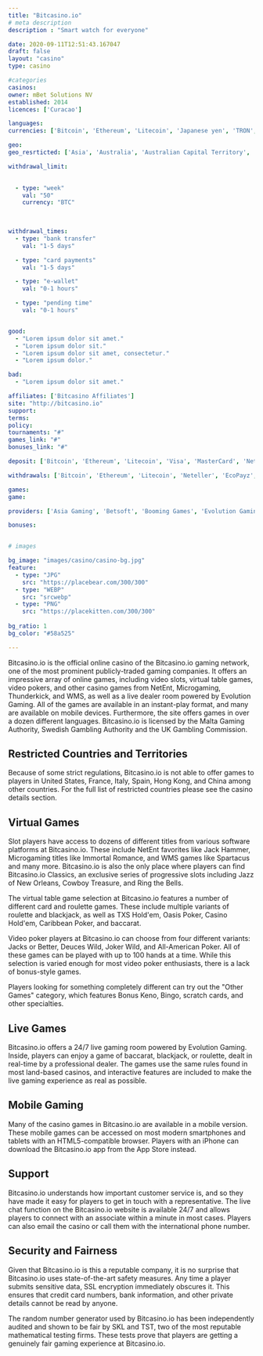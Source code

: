 ```yaml
---
title: "Bitcasino.io"
# meta description
description : "Smart watch for everyone"

date: 2020-09-11T12:51:43.167047
draft: false
layout: "casino" 
type: casino

#categories
casinos: 
owner: mBet Solutions NV
established: 2014
licences: ['Curacao']

languages: 
currencies: ['Bitcoin', 'Ethereum', 'Litecoin', 'Japanese yen', 'TRON', 'Ripple', 'Tether']

geo: 
geo_resrticted: ['Asia', 'Australia', 'Australian Capital Territory', 'New South Wales', 'Northern Territory', 'Queensland', 'South Australia', 'Tasmania', 'Victoria', 'Western Australia', 'Germany', 'Schleswig-Holstein', 'Italy', 'Netherlands', 'Puerto Rico', 'Spain', 'Sweden', 'Switzerland', 'United Kingdom', 'United States', 'Alabama', 'Alaska', 'American Samoa', 'Arizona', 'Arkansas', 'California', 'Colorado', 'Connecticut', 'Delaware', 'District of Columbia', 'Florida', 'Georgia(US)', 'Guam', 'Hawaii', 'Idaho', 'Illinois', 'Indiana', 'Iowa', 'Kansas', 'Kentucky', 'Louisiana', 'Maine', 'Maryland', 'Massachusetts', 'Michigan', 'Minnesota', 'Mississippi', 'Missouri', 'Montana', 'Nebraska', 'Nevada', 'New Hampshire', 'New Jersey', 'New Mexico', 'New York', 'North Carolina', 'North Dakota', 'Northern Mariana Islands', 'Ohio', 'Oklahoma', 'Oregon', 'Pennsylvania', 'Rhode Island', 'South Carolina', 'South Dakota', 'Tennessee', 'Texas', 'U.S. Virgin Islands', 'Utah', 'Vermont', 'Virginia', 'Washington', 'West Virginia', 'Wisconsin', 'Wyoming']

withdrawal_limit:

  
  - type: "week"
    val: "50"
    currency: "BTC"
  
  

withdrawal_times:
  - type: "bank transfer"
    val: "1-5 days"

  - type: "card payments"
    val: "1-5 days"

  - type: "e-wallet"
    val: "0-1 hours"

  - type: "pending time"
    val: "0-1 hours"


good:
  - "Lorem ipsum dolor sit amet."
  - "Lorem ipsum dolor sit."
  - "Lorem ipsum dolor sit amet, consectetur."
  - "Lorem ipsum dolor."

bad:
  - "Lorem ipsum dolor sit amet."

affiliates: ['Bitcasino Affiliates']
site: "http://bitcasino.io"
support: 
terms:
policy:
tournaments: "#"
games_link: "#"
bonuses_link: "#"

deposit: ['Bitcoin', 'Ethereum', 'Litecoin', 'Visa', 'MasterCard', 'Neteller', 'SticPay', 'EcoPayz', 'Ripple', 'TRON', 'Tether']

withdrawals: ['Bitcoin', 'Ethereum', 'Litecoin', 'Neteller', 'EcoPayz', 'SticPay', 'Ripple', 'TRON', 'Tether']

games: 
game:

providers: ['Asia Gaming', 'Betsoft', 'Booming Games', 'Evolution Gaming', 'Ezugi', 'GameArt', 'Microgaming', 'OneTouch Games', 'Pragmatic Play', 'Quickspin', 'Blueprint Gaming', 'Booongo Gaming', 'Endorphina', 'Leander Games', 'Realistic Games', 'Red Tiger Gaming', 'Yggdrasil Gaming', "Play'n GO", 'Pocket Games Soft', 'Caleta Gaming', 'Kalamba Games', 'Push Gaming', 'Spinmatic Entertainment', 'Tom Horn Gaming', 'Wazdan', '1x2Games', 'NetEnt', 'Genii', 'BGAMING', 'Big Time Gaming', 'Evoplay Entertainment', 'Gamomat', 'Hacksaw Gaming', 'Indi Slots', 'Ganapati', 'Gamatron', 'Tangente', 'Super Spade Games', 'Relax Gaming', 'Playson', 'Nolimit City', 'Oryx Gaming', 'eBet']

bonuses:


# images

bg_image: "images/casino/casino-bg.jpg"  
feature:
  - type: "JPG" 
    src: "https://placebear.com/300/300"
  - type: "WEBP"
    src: "srcwebp"
  - type: "PNG"
    src: "https://placekitten.com/300/300"  
 
bg_ratio: 1 
bg_color: "#58a525"  

---
```


Bitcasino.io is the official online casino of the Bitcasino.io gaming network, one of the most prominent publicly-traded gaming companies. It offers an impressive array of online games, including video slots, virtual table games, video pokers, and other casino games from NetEnt, Microgaming, Thunderkick, and WMS, as well as a live dealer room powered by Evolution Gaming. All of the games are available in an instant-play format, and many are available on mobile devices. Furthermore, the site offers games in over a dozen different languages. Bitcasino.io is licensed by the Malta Gaming Authority, Swedish Gambling Authority and the UK Gambling Commission.

## Restricted Countries and Territories
Because of some strict regulations, Bitcasino.io is not able to offer games to players in United States, France, Italy, Spain, Hong Kong, and China among other countries. For the full list of restricted countries please see the casino details section.

## Virtual Games
Slot players have access to dozens of different titles from various software platforms at Bitcasino.io. These include NetEnt favorites like Jack Hammer, Microgaming titles like Immortal Romance, and WMS games like Spartacus and many more. Bitcasino.io is also the only place where players can find Bitcasino.io Classics, an exclusive series of progressive slots including Jazz of New Orleans, Cowboy Treasure, and Ring the Bells.

The virtual table game selection at Bitcasino.io features a number of different card and roulette games. These include multiple variants of roulette and blackjack, as well as TXS Hold'em, Oasis Poker, Casino Hold'em, Caribbean Poker, and baccarat.

Video poker players at Bitcasino.io can choose from four different variants: Jacks or Better, Deuces Wild, Joker Wild, and All-American Poker. All of these games can be played with up to 100 hands at a time. While this selection is varied enough for most video poker enthusiasts, there is a lack of bonus-style games.

Players looking for something completely different can try out the "Other Games" category, which features Bonus Keno, Bingo, scratch cards, and other specialties.

## Live Games
Bitcasino.io offers a 24/7 live gaming room powered by Evolution Gaming. Inside, players can enjoy a game of baccarat, blackjack, or roulette, dealt in real-time by a professional dealer. The games use the same rules found in most land-based casinos, and interactive features are included to make the live gaming experience as real as possible.

## Mobile Gaming
Many of the casino games in Bitcasino.io are available in a mobile version. These mobile games can be accessed on most modern smartphones and tablets with an HTML5-compatible browser. Players with an iPhone can download the Bitcasino.io app from the App Store instead.

## Support
Bitcasino.io understands how important customer service is, and so they have made it easy for players to get in touch with a representative. The live chat function on the Bitcasino.io website is available 24/7 and allows players to connect with an associate within a minute in most cases. Players can also email the casino or call them with the international phone number.

## Security and Fairness
Given that Bitcasino.io is this a reputable company, it is no surprise that Bitcasino.io uses state-of-the-art safety measures. Any time a player submits sensitive data, SSL encryption immediately obscures it. This ensures that credit card numbers, bank information, and other private details cannot be read by anyone.

The random number generator used by Bitcasino.io has been independently audited and shown to be fair by SKL and TST, two of the most reputable mathematical testing firms. These tests prove that players are getting a genuinely fair gaming experience at Bitcasino.io.